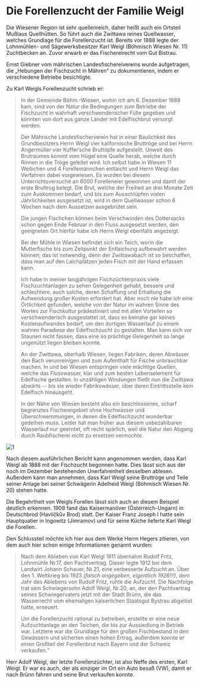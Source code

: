 # Die Forellenzucht der Familie Weigl

Die Wiesener Region ist sehr quellenreich, daher heißt auch ein Ortsteil Mußlaus Quellhütten. So führt auch die Zwittawa reines Quellwasser, welches Grundlage für die Forellenzucht ist. Bereits vor 1888 legte der Lohnmühlen- und Sägewerksbesitzer Karl Weigl (Böhmisch Wiesen Nr. 11) Zuchtbecken an. Zuvor erwarb er das Fischereirecht vom Gut Bistrau.

Ernst Giebner vom mährischen Landesfischereivereins wurde aufgetragen, die „Hebungen der Fischzucht in Mähren“ zu dokumentieren, indem er verschiedene Betriebe besichtigte.

Zu Karl Weigls Forellenzucht schrieb er:

> In der Gemeinde Böhm.-Wiesen, wohin ich am 6. Dezember 1888 kam, sind von der Natur die Bedingungen zum Betriebe der Fischzucht in wahrhaft verschwenderischer Fülle gegeben und könnten von dort aus ganze Länder mit Edelfischbrut versorgt werden.
> 
> Der Mährische Landesfischerverein hat in einer Baulichkeit des Grundbesitzers Herrn Weigl vier kalifornische Bruttröge und bei Herrn Angermüller vier Kuffer’sche Bruttöpfe aufgestellt. Unweit des Brutraumes kommt vom Hügel eine Quelle herab, welche durch Rinnen in die Tröge geleitet wird. Ich selbst habe in Wiesen 11 Weibchen und 4 Forellemännchen entlaicht und Herrn Weigl das Verfahren dabei vorgewiesen. Es wurden bei diesem Unterrichtsversuche an 6000 Forelleneier gewonnen und damit der erste Bruttrog belegt. Die Brut, welche der Freiheit an drei Monate Zeit zum Auskommen bedarf, und bis zum Ausschlüpfen vielen Jährlichkeiten ausgesetzt ist, wird in dem Quellwasser schon 6 Wochen nach dem Aussetzen ausgebrütet sein.
> 
> Die jungen Fischchen können beim Verschwinden des Dottersacks schon gegen Ende Februar in den Fluss ausgesetzt werden, den geeigneten Ort hierfür habe ich Herrn Weigl ebenfalls angezeigt.
> 
> Bei der Mühle in Wiesen befindet sich ein Teich, worin die Mutterfische bis zum Zeitpunkt der Entlaichung aufbewahrt werden können; das ist notwendig, denn der Zwittawabach ist so beschaffen, dass man auf den Laichplätzen jeden Fisch mit der Hand erfassen kann.
> 
> Ich habe in meiner langjährigen Fischzüchterpraxis viele Fischzuchtanlagen zu sehen Gelegenheit gehabt, bessere und schlechtere, auch solche, deren Schaffung und Erhaltung die Aufwendung großer Kosten erfordert hat. Aber noch nie habe ich eine Örtlichkeit gefunden, welche von der Natur im wahren Sinne des Wortes zur Fischkultur prädestiniert und mit allen Vorteilen so verschwenderisch ausgestattet ist, dass es beinahe gar keines Kostenaufwandes bedarf, um den dortigen Wasserlauf zu einem wahren Paradiese der Edelfischzucht zu gestalten. Man kann sich vor Staunen nicht fassen, dass eine so prächtige Gelegenheit so lange ungenützt liegen bleiben konnte.
> 
> An der Zwittawa, oberhalb Wiesen, liegen Fabriken, deren Abwässer den Bach verunreinigen und zum Aufenthalt für Fische unbrauchbar machen. In und bei Wiesen entspringen viele mächtige Quellen, welche das Flusswasser, klar und zum besten Lebenselement für Edelfische gestalten. In unzähligen Windungen fließt nun die Zwittawa abwärts -- bis sie wieder Fabrikswässer, über deren Eintrittsstelle kein Edelfisch hinausgeht.
> 
> In der Nähe von Wiesen besteht also ein beschlossenes, scharf begrenztes Fischereigebiet ohne Hochwasser und Überschwemmungen, in denen die Edelfischzucht wunderbar gedeihen muss. Leider hat man früher aus diesem unbezahlbaren Wasserlauf nur geerntet, oft recht spärlich, weil die Natur den Abgang durch Raubfischerei nicht zu ersetzen vermochte.

![1](/postcards/card-02-front.png "Postkarte 2")

Nach diesem ausführlichen Bericht kann angenommen werden, dass Karl Weigl ab 1888 mit der Fischzucht begonnen hatte. Dies lässt sich aus der noch im Dezember bestehenden Unerfahrenheit desselben ablesen. Außerdem kann man annehmen, dass Karl Weigl seine Bruttröge und Teile seiner Anlage bei seiner Schwägerin Adelheid Weigl (Böhmisch Wiesen Nr. 20) stehen hatte.

Die Begehrtheit von Weigls Forellen lässt sich auch an diesem Beispiel deutlich erkennen. 1908 fand das Kaisermanöver (Österreich-Ungarn) in Deutschbrod (Havlíčkův Brod) statt. Der Kaiser Franz Joseph I hatte sein Hauptquatier in Ingowitz (Jimramov) und für seine Küche lieferte Karl Weigl die Forellen.

Den Schlussteil möchte ich hier aus dem Werke Herrn Hegers zitieren, von dem auch hier schon einige Informationen genannt wurden:

> Nach dem Ableben von Karl Weigl 1911 übernahm Rudolf Fritz, Lohnmühle Nr.17, den Pachtvertrag. Dieser legte 1912 bei dem Landwirt Johann Schauer, Nr.21, eine verbesserte Aufzucht an. Über den 1. Weltkrieg bis 1923 *(falsch angegeben, eigentlich 1926!!!)*, dem Jahr des Ablebens von Rudolf Fritz, ruhte die Aufzucht. Die Nachfolge trat sein Schwiegersohn Adolf Weigl, Nr.20, an, der den Pachtvertrag seines Schwiegervaters jetzt mit der Stadt Brünn, die das Wasserrecht vom ehemaligen kaiserlichen Staatsgut Bystrau abgelöst hatte, erneuert.
> 
> Um die Forellenzucht rational zu betreiben, erstellte er eine neue Aufzuchtanlage an den Teichen, die bis zur Aussiedlung in Betrieb war. Letztere war die Grundlage für den großen Fischbestand in den Gewässern und sicherten einen hohen Ertrag, außerdem konnte er einen Großteil der Forellenbrut nach Bayern und der Schweiz verkaufen.“

Herr Adolf Weigl, der letzte Forellenzüchter, ist also Neffe des ersten, Karl Weigl. Er war es auch, der als einziger im Ort ein Auto besaß (VW), damit er nach Brünn fahren und seine Brut verkaufen konnte.